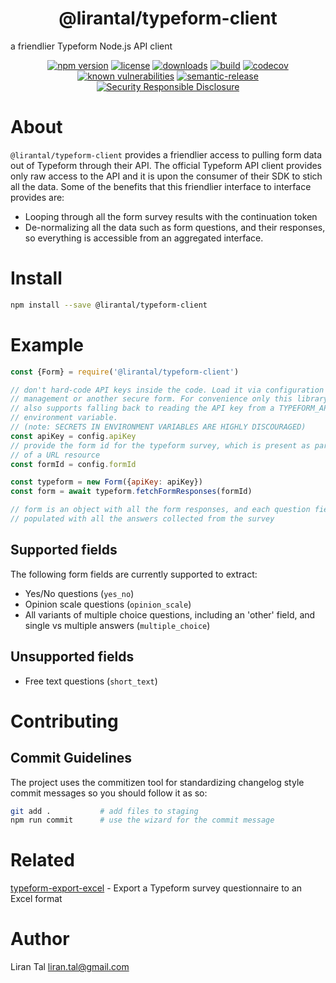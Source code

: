 <p align="center">
  <h1 align="center"> @lirantal/typeform-client </h1>
  a friendlier Typeform Node.js API client
</p>

<p align="center">

<a href="https://www.npmjs.org/package/@lirantal/typeform-client">
 <img src="https://badgen.net/npm/v/@lirantal/typeform-client"
      alt="npm version"/></a>

<a href="https://www.npmjs.org/package/@lirantal/typeform-client">
 <img src="https://badgen.net/npm/license/@lirantal/typeform-client"
      alt="license"/></a>

<a href="https://www.npmjs.org/package/@lirantal/typeform-client">
 <img src="https://badgen.net/npm/dt/@lirantal/typeform-client"
      alt="downloads"/></a>

<a href="https://travis-ci.org/lirantal/typeform-client">
 <img src="https://badgen.net/travis/lirantal/typeform-client"
      alt="build"/></a>

<a href="https://codecov.io/gh/lirantal/typeform-client">
 <img src="https://badgen.net/codecov/c/github/lirantal/typeform-client"
      alt="codecov"/></a>

<a href="https://snyk.io/test/github/lirantal/typeform-client">
 <img src="https://snyk.io/test/github/lirantal/typeform-client/badge.svg"
      alt="known vulnerabilities"/></a>

<a href="https://github.com/semantic-release/semantic-release">
 <img src="https://img.shields.io/badge/%20%20%F0%9F%93%A6%F0%9F%9A%80-semantic--release-e10079.svg?style=flat"
      alt="semantic-release"/></a>

<a href="https://github.com/nodejs/security-wg/blob/master/processes/responsible_disclosure_template.md">
 <img src="https://img.shields.io/badge/Security-Responsible%20Disclosure-yellow.svg"
      alt="Security Responsible Disclosure"/></a>
</p>

# About

`@lirantal/typeform-client` provides a friendlier access to pulling form data out of Typeform through their API. The official Typeform API client provides only raw access to the API and it is upon the consumer of their SDK to stich all the data. Some of the benefits that this friendlier interface to interface provides are:

- Looping through all the form survey results with the continuation token
- De-normalizing all the data such as form questions, and their responses, so everything is accessible from an aggregated interface.

# Install

```bash
npm install --save @lirantal/typeform-client
```

# Example

```js
const {Form} = require('@lirantal/typeform-client')

// don't hard-code API keys inside the code. Load it via configuration
// management or another secure form. For convenience only this library
// also supports falling back to reading the API key from a TYPEFORM_API_KEY
// environment variable.
// (note: SECRETS IN ENVIRONMENT VARIABLES ARE HIGHLY DISCOURAGED)
const apiKey = config.apiKey
// provide the form id for the typeform survey, which is present as part
// of a URL resource
const formId = config.formId

const typeform = new Form({apiKey: apiKey})
const form = await typeform.fetchFormResponses(formId)

// form is an object with all the form responses, and each question field is
// populated with all the answers collected from the survey
```

## Supported fields

The following form fields are currently supported to extract:

- Yes/No questions (`yes_no`)
- Opinion scale questions (`opinion_scale`)
- All variants of multiple choice questions, including an 'other' field, and single vs multiple answers (`multiple_choice`)

## Unsupported fields

- Free text questions (`short_text`)


# Contributing

## Commit Guidelines

The project uses the commitizen tool for standardizing changelog style commit
messages so you should follow it as so:

```bash
git add .           # add files to staging
npm run commit      # use the wizard for the commit message
```

# Related 

[typeform-export-excel](https://github.com/lirantal/typeform-export-excel) - Export a Typeform survey questionnaire to an Excel format

# Author
Liran Tal <liran.tal@gmail.com>
